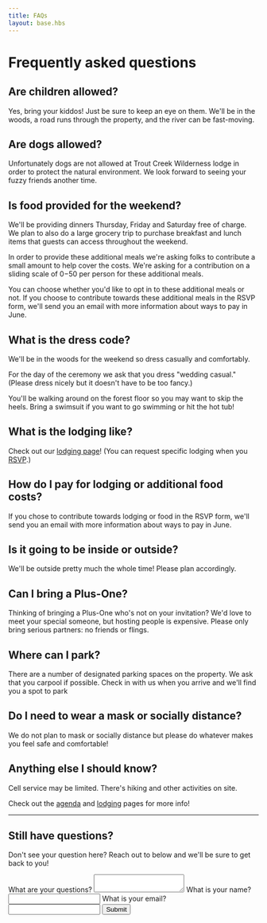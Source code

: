 ```yaml
---
title: FAQs
layout: base.hbs
---
```


<link rel="stylesheet" href="/styles/faqs.css" />
<link rel="stylesheet" href="/styles/form.css" />

# Frequently asked questions

## Are children allowed?

Yes, bring your kiddos! Just be sure to keep an eye on them. We'll be in the woods, a road runs through the property, and the river can be fast-moving.

## Are dogs allowed?

Unfortunately dogs are not allowed at Trout Creek Wilderness lodge in order to protect the natural environment. We look forward to seeing your fuzzy friends another time.

## Is food provided for the weekend?

We'll be providing dinners Thursday, Friday and Saturday free of charge.
We plan to also do a large grocery trip to purchase breakfast and lunch
items that guests can access throughout the weekend.

In order to provide these additional meals we're asking folks to contribute
a small amount to help cover the costs. We're asking for a contribution
on a sliding scale of $0-$50 per person for these additional meals.

You can choose whether you'd like to opt in to these additional meals or not.
If you choose to contribute towards these additional meals in the RSVP form, we'll send you an email with more information about ways to pay in June.

## What is the dress code?

We'll be in the woods for the weekend so dress casually and comfortably.

For the day of the ceremony we ask that you dress "wedding casual."
(Please dress nicely but it doesn't have to be too fancy.)

You'll be walking around on the forest floor so you may want to skip the heels.
Bring a swimsuit if you want to go swimming or hit the hot tub!

## What is the lodging like?

Check out our [lodging page](/lodging)! (You can request specific lodging when you [RSVP](/rsvp).)

## How do I pay for lodging or additional food costs?

If you chose to contribute towards lodging or food in the RSVP form, we'll send you an email
with more information about ways to pay in June.

## Is it going to be inside or outside?

We'll be outside pretty much the whole time! Please plan accordingly.

## Can I bring a Plus-One?

Thinking of bringing a Plus-One who's not on your invitation?
We'd love to meet your special someone, but hosting people is expensive.
Please only bring serious partners: no friends or flings.

## Where can I park?

There are a number of designated parking spaces on the property. We ask that you
carpool if possible. Check in with us when you arrive and we'll find you a spot
to park

## Do I need to wear a mask or socially distance?

We do not plan to mask or socially distance but please do whatever makes you feel
safe and comfortable!

## Anything else I should know?

Cell service may be limited. There's hiking and other activities on site.

Check out the [agenda](/agenda) and [lodging](/lodging) pages for more info!

---

## Still have questions?

Don't see your question here? Reach out to below and we'll be sure to get back to you!

<form  
  name="faqs"
  action="/thank-you-faqs"
  method="POST"
  data-netlify="true"
  netlify
  class="rhythm"
>
  <label>
    <span>What are your questions?</span>
    <textarea name="question" required></textarea>
  </label>
  <label>
    <span>What is your name?</span>
    <input type="text" name="name" />
  </label>
  <label>
    <span>What is your email?</span>
    <input type="email" name="email" />
  </label>

  <button type="submit" class="button">
    <span class="button-back"></span>
    <span class="button-front">
      <span class="button-text">Submit</span>
    </span>
  </button>
</form>
